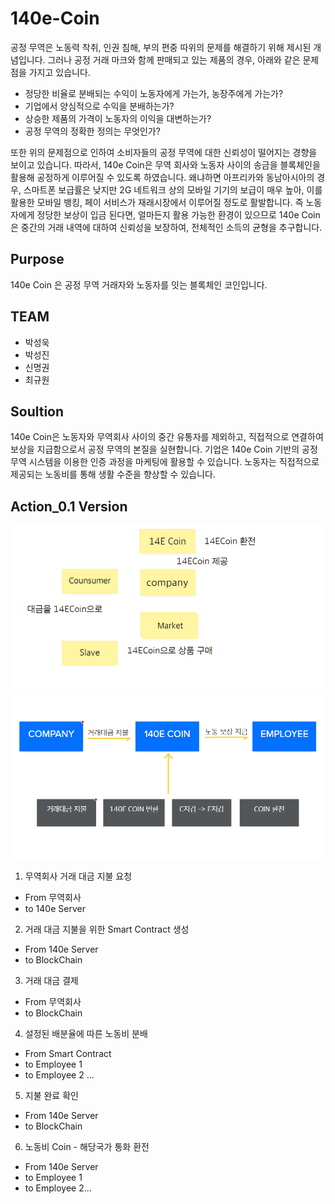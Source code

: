 # 140e-Coin

공정 무역은 노동력 착취, 인권 침해, 부의 편중 따위의 문제를 해결하기 위해 제시된 개념입니다. 그러나 공정 거래 마크와 함께 판매되고 있는 제품의 경우, 아래와 같은 문제점을 가지고 있습니다.
 
* 정당한 비율로 분배되는 수익이 노동자에게 가는가, 농장주에게 가는가?
* 기업에서 양심적으로 수익을 분배하는가?
* 상승한 제품의 가격이 노동자의 이익을 대변하는가?
* 공정 무역의 정확한 정의는 무엇인가?

또한 위의 문제점으로 인하여 소비자들의 공정 무역에 대한 신뢰성이 떨어지는 경향을 보이고 있습니다. 따라서, 140e Coin은 무역 회사와 노동자 사이의 송금을 블록체인을 활용해 공정하게 이루어질 수 있도록 하였습니다. 왜냐하면 아프리카와 동남아시아의 경우, 스마트폰 보급률은 낮지만 2G 네트워크 상의 모바일 기기의 보급이 매우 높아, 이를 활용한 모바일 뱅킹, 페이 서비스가 재래시장에서 이루어질 정도로 활발합니다. 즉 노동자에게 정당한 보상이 입금 된다면, 얼마든지 활용 가능한 환경이 있으므로 140e Coin은 중간의 거래 내역에 대하여 신뢰성을 보장하여, 전체적인 소득의 균형을 추구합니다.
 ## Purpose
140e Coin 은 공정 무역 거래자와 노동자를 잇는 블록체인 코인입니다.

 ## TEAM
* 박성욱
* 박성진
* 신명권
* 최규원

## Soultion
140e Coin은 노동자와 무역회사 사이의 중간 유통자를 제외하고, 직접적으로 연결하여 보상을 지급함으로서 공정 무역의 본질을 실현합니다. 기업은 140e Coin 기반의 공정무역 시스템을 이용한 인증 과정을 마케팅에 활용할 수 있습니다. 노동자는 직접적으로 제공되는 노동비를 통해 생활 수준을 향상할 수 있습니다. 

## Action_0.1 Version
![1차 개념 스케치](https://github.com/SWP-Wooki/142-Coin/blob/master/0.1.PNG?raw=true)
![2차 개념 스케치](https://github.com/SWP-Wooki/142-Coin/blob/master/0.2.PNG?raw=true)

1. 무역회사 거래 대금 지불 요청
* From 무역회사
* to 140e Server

2. 거래 대금 지불을 위한 Smart Contract 생성
* From 140e Server
* to BlockChain

3. 거래 대금 결제
* From 무역회사
* to BlockChain

4. 설정된 배분율에 따른 노동비 분배
* From Smart Contract
* to Employee 1
* to Employee 2 ...

5. 지불 완료 확인
* From 140e Server
* to BlockChain

6. 노동비 Coin - 해당국가 통화 환전
* From 140e Server
* to Employee 1
* to Employee 2...
